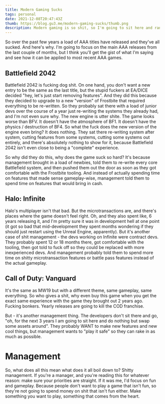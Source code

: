 ```yaml
---
title: Modern Gaming Sucks
tags: personal
date: 2021-12-08T20:47:43Z
thumb: https://blog.gu3.me/modern-gaming-sucks/thumb.png
description: Modern gaming is so shit, so I'm going to sit here and rant about it for the next 500 words rather than doing anything remotely productive
---
```


So over the past few years a load of AAA titles have released and they've all sucked. And here's why.
I'm going to focus on the main AAA releases from the last couple of months, but I think you'll get the gist of what I'm
saying and see how it can be applied to most recent AAA games.

## Battlefield 2042

Battlefield 2042 is fucking dog shit. On one hand, you don't want a new entry to be the same as the last title, but the stupid
fuckers at EA/DICE decided "hey, let's just start removing features". And they did this because they decided to upgrade to a
new "version" of Frostbite that required everything to be re-written. So they probably sat there with a load of junior devs
over the course of a year just re-writing the systems they already had, and I'm not even sure why. The new engine is utter
shite. The game looks worse than BFV. It doesn't have the atmosphere of BF1. It doesn't have the physics / destruction of BF4.
So what the fuck does the new version of the engine even bring? It does nothing. They sat there re-writing system after system,
cutting features from some systems, cutting some systems out entirely, and there's absolutely nothing to show for it, because
Battlefield 2042 isn't even close to being a "complete" experience.

So why did they do this, why does the game suck so hard? It's because management brought in a load of newbies, told them
to re-write every core Battlefield system, and then pushed them out the door as soon as they got comfortable with the
Frostbite tooling. And instead of actually spending time on features that made sense gameplay-wise, management told them to
spend time on features that would bring in cash.

## Halo: Infinite

Halo's multiplayer isn't that bad. But the microtransactions are, and there's places where the game doesn't feel right. Oh, and
they also spent like, 6 years releasing it, and I'm pretty sure it was in development hell at one point (it got so bad that
mid-development they spent months wondering if they should just restart using the Unreal Engine, apparently). But it's another case
of shit management - the devs working on Infinite were contract devs. They probably spent 12 or 18 months there, got comfortable
with the tooling, then got told to fuck off so they could be replaced with more inexperienced devs. And management probably told
them to spend more time on shitty microtransaction features or battle pass features instead of the actual gameplay.

## Call of Duty: Vanguard

It's the same as MW19 but with a different theme, same gameplay, same everything. So who gives a shit, why even buy this game
when you get the exact same experience with the game they brought out 2 years ago. Fucking bonkers. Yearly releases are going
to kill the COD franchise.

But - it's another management thing. The developers don't sit there and go, "oh, for the next 3 years I am going to sit
here and do nothing but swap some assets around". They probably WANT to make new features and new cool things, but management
wants to "play it safe" so they can rake in as much as possible.

# Management

So, what does all this mean what does it all boil down to? Shitty management. If you're a manager, and you're reading this
for whatever reason: make sure your priorities are straight. If it was me, I'd focus on fun and gameplay. Because people 
don't want to play a game that isn't fun, so they're not going to spend money on shit that isn't fun either. Make something
you want to play, something that comes from the heart.